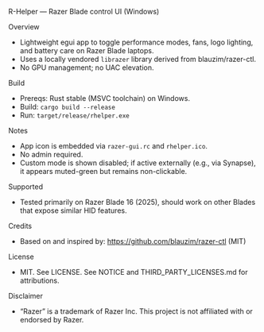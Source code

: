 R-Helper — Razer Blade control UI (Windows)

Overview
- Lightweight egui app to toggle performance modes, fans, logo lighting, and battery care on Razer Blade laptops.
- Uses a locally vendored `librazer` library derived from blauzim/razer-ctl.
- No GPU management; no UAC elevation.

Build
- Prereqs: Rust stable (MSVC toolchain) on Windows.
- Build: `cargo build --release`
- Run: `target/release/rhelper.exe`

Notes
- App icon is embedded via `razer-gui.rc` and `rhelper.ico`.
- No admin required.
- Custom mode is shown disabled; if active externally (e.g., via Synapse), it appears muted-green but remains non-clickable.

Supported
- Tested primarily on Razer Blade 16 (2025), should work on other Blades that expose similar HID features.

Credits
- Based on and inspired by: https://github.com/blauzim/razer-ctl (MIT)

License
- MIT. See LICENSE. See NOTICE and THIRD_PARTY_LICENSES.md for attributions.

Disclaimer
- “Razer” is a trademark of Razer Inc. This project is not affiliated with or endorsed by Razer.

